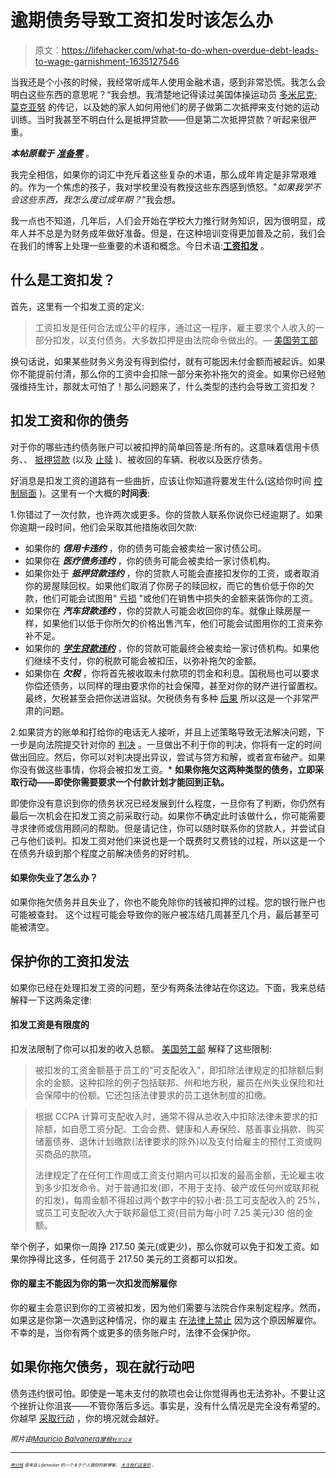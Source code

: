 # 逾期债务导致工资扣发时该怎么办

> 原文：<https://lifehacker.com/what-to-do-when-overdue-debt-leads-to-wage-garnishment-1635127546>

当我还是个小孩的时候，我经常听成年人使用金融术语，感到非常恐慌。我怎么会明白这些东西的意思呢？“我会想。我清楚地记得读过美国体操运动员 [多米尼克·莫克亚努](http://www.biography.com/people/dominique-moceanu-21210207) 的传记，以及她的家人如何用他们的房子做第二次抵押来支付她的运动训练。当时我甚至不明白什么是抵押贷款——但是第二次抵押贷款？听起来很严重。



***本帖原载于*** [***准备零***](http://blog.readyforzero.com/what-is-wage-garnishment/) 。

我完全相信，如果你的词汇中充斥着这些复杂的术语，那么成年肯定是非常艰难的。作为一个焦虑的孩子，我对学校里没有教授这些东西感到愤怒。"*如果我学不会这些东西，我怎么度过成年期？*“我会想。

我一点也不知道，几年后，人们会开始在学校大力推行财务知识，因为很明显，成年人并不总是为财务成年做好准备。但是，在这种培训变得更加普及之前，我们会在我们的博客上处理一些重要的术语和概念。今日术语:[**工资扣发**](http://www.helpwithmybank.gov/get-answers/bank-accounts/garnishments/bank-accounts-garnishments-quesindx.html) 。

## 什么是工资扣发？

首先，这里有一个扣发工资的定义:

> 工资扣发是任何合法或公平的程序，通过这一程序，雇主要求个人收入的一部分扣发，以支付债务。大多数扣押是由法院命令做出的。— [美国劳工部](http://www.dol.gov/whd/regs/compliance/whdfs30.htm)

换句话说，如果某些财务义务没有得到偿付，就有可能因未付金额而被起诉。如果你不能提前付清，那么你的工资中会扣除一部分来弥补拖欠的资金。如果你已经勉强维持生计，那就太可怕了！那么问题来了，什么类型的违约会导致工资扣发？

## 扣发工资和你的债务

对于你的哪些违约债务账户可以被扣押的简单回答是:所有的。这意味着信用卡债务、、 [抵押贷款](http://budgeting.thenest.com/can-wages-garnished-cant-pay-mortgage-24268.html) (以及 [止赎](http://homeguides.sfgate.com/can-sued-wages-garnished-result-foreclosure-41372.html) )、被收回的车辆、税收以及医疗债务。

好消息是扣发工资的道路有一些曲折，应该让你知道将要发生什么(这给你时间 [控制局面](http://blog.readyforzero.com/how-to-get-out-of-debt/) )。这里有一个大概的**时间表**:

1.你错过了一次付款，也许两次或更多。你的贷款人联系你说你已经逾期了。如果你逾期一段时间，他们会采取其他措施收回欠款:

*   如果你的 ***信用卡违约*** ，你的债务可能会被卖给一家讨债公司。
*   如果你在 ***医疗债务违约*** ，你的债务可能会被卖给一家讨债机构。
*   如果你处于 ***抵押贷款违约*** ，你的贷款人可能会直接扣发你的工资，或者取消你的房屋赎回权。如果他们取消了你房子的赎回权，而它的售价低于你的欠款，他们可能会试图用“ [亏损](http://banking.about.com/od/loans/a/deficiencyjudg.htm) ”或他们在销售中损失的金额来装饰你的工资。
*   如果你在 ***汽车贷款违约*** ，你的贷款人可能会收回你的车。就像止赎房屋一样，如果他们以低于你所欠的价格出售汽车，他们可能会试图用你的工资来弥补不足。
*   如果你的 [***学生贷款违约***](https://studentaid.ed.gov/repay-loans/default) ，你的贷款可能最终会被卖给一家讨债机构。如果他们继续不支付，你的税款可能会被扣压，以弥补拖欠的金额。
*   如果你在 ***欠税*** ，你将首先被收取未付款项的罚金和利息。国税局也可以要求你偿还债务，以同样的理由要求你的社会保障，甚至对你的财产进行留置权。最终，欠税甚至会把你送进监狱。欠税债务有多种 [后果](http://www.businessinsider.com/terrible-things-that-could-happen-if-you-dont-do-your-taxes-2014-4) 所以这是一个非常严肃的问题。

2.如果贷方的账单和打给你的电话无人接听，并且上述策略导致无法解决问题，下一步是向法院提交针对你的 [判决](http://www.consumerfinance.gov/askcfpb/1381/what-judgment.html) 。一旦做出不利于你的判决，你将有一定的时间做出回应。然后，你可以对判决提出异议，尝试与贷方和解，或者宣布破产。如果你没有做这些事情，你将会被扣发工资。* **如果你拖欠这两种类型的债务，立即采取行动——即使你需要要求一个付款计划才能回到正轨。**

即使你没有意识到你的债务状况已经发展到什么程度，一旦你有了判断，你仍然有最后一次机会在扣发工资之前采取行动。如果你不确定此时该做什么，你可能需要寻求律师或信用顾问的帮助。但是请记住，你可以随时联系你的贷款人，并尝试自己与他们谈判。扣发工资对他们来说也是一个既费时又费钱的过程，所以这是一个在债务升级到那个程度之前解决债务的好时机。

#### 如果你失业了怎么办？

如果你拖欠债务并且失业了，你也不能免除你的钱被扣押的过程。您的银行账户也可能被查封。 这个过程可能会导致你的账户被冻结几周甚至几个月，最后甚至可能被清空。

## 保护你的工资扣发法

如果你已经在处理扣发工资的问题，至少有两条法律站在你这边。下面，我来总结解释一下这两条定律:

#### **扣发工资是有限度的**

扣发法限制了你可以扣发的收入总额。 [美国劳工部](http://www.dol.gov/whd/regs/compliance/whdfs30.pdf) 解释了这些限制:

> 被扣发的工资金额基于员工的“可支配收入”，即扣除法律规定的扣除额后剩余的金额。这种扣除的例子包括联邦、州和地方税，雇员在州失业保险和社会保障中的份额。它还包括法律要求的员工退休制度的扣缴。

> 根据 CCPA 计算可支配收入时，通常不得从总收入中扣除法律未要求的扣除额，如自愿工资分配、工会会费、健康和人寿保险、慈善事业捐款、购买储蓄债券、退休计划缴款(法律要求的除外)以及支付给雇主的预付工资或购买商品的款项。
> 
> 法律规定了在任何工作周或工资支付期内可以扣发的最高金额，无论雇主收到多少扣发命令。对于普通扣发(即，不用于支持、破产或任何州或联邦税的扣发)，每周金额不得超过两个数字中的较小者:员工可支配收入的 25%，或员工可支配收入大于联邦最低工资(目前为每小时 7.25 美元)30 倍的金额。

举个例子，如果你一周挣 217.50 美元(或更少)，那么你就可以免于扣发工资。如果你挣得比这多，任何高于 217.50 美元的工资都可以扣发。

#### **你的雇主不能因为你的第一次扣发而解雇你**

你的雇主会意识到你的工资被扣发，因为他们需要与法院合作来制定程序。然而，如果这是你第一次遇到这种情况，你的雇主 [在法律上禁止](http://www.dol.gov/whd/regs/compliance/whdfs30.pdf) 因为这个原因解雇你。不幸的是，当你有两个或更多的债务账户时，法律不会保护你。

## 如果你拖欠债务，现在就行动吧

债务违约很可怕。即使是一笔未支付的款项也会让你觉得再也无法弥补。不要让这个挫折让你沮丧——不管你落后多远。事实是，没有什么情况是完全没有希望的。你越早 [采取行动](http://blog.readyforzero.com/debt-settlement-may-not-provide-the-relief-youd-expect/) ，你的境况就会越好。

*<small>照片由</small>*[*<small>Mauricio Balvanera</small>*](https://www.flickr.com/photos/maubrowncow/)*<small></small>*<small>[*<small>摩根</small>*](https://www.flickr.com/photos/meddygarnet/)*<small></small>*<small>[*<small>杜兰公关</small>*](https://www.flickr.com/photos/tulanesally/)*<small></small>*</small></small>

* * *

<small><small><small>[*<small>两分钱</small>*](http://twocents.lifehacker.com/) *<small>是来自 Lifehacker 的一个关于个人理财的新博客。</small>* [*<small>关注我们这里的</small>*](https://twitter.com/TwoCentsLH) <small>*。*</small></small></small></small>

<small><small></small></small>